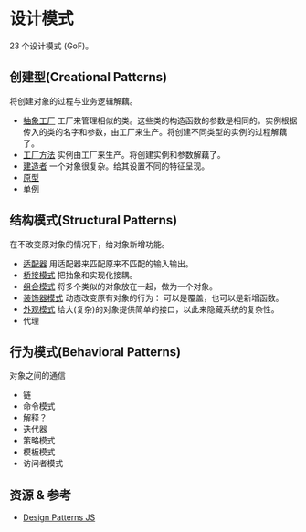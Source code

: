 # 设计模式
23 个设计模式 (GoF)。

## 创建型(Creational Patterns)
将创建对象的过程与业务逻辑解藕。

* [抽象工厂](./creational/abstract-factory/index.spec.js) 工厂来管理相似的类。这些类的构造函数的参数是相同的。实例根据传入的类的名字和参数，由工厂来生产。将创建不同类型的实例的过程解藕了。
* [工厂方法](./creational/factory-method/index.spec.js) 实例由工厂来生产。将创建实例和参数解藕了。
* [建造者](./creational/builder/index.spec.js) 一个对象很复杂。给其设置不同的特征呈现。
* [原型](./creational/prototype/index.spec.js)
* [单例](./creational/singleton/index.spec.js)

## 结构模式(Structural Patterns)
在不改变原对象的情况下，给对象新增功能。

* [适配器](structural/adapt/index.spec.js) 用适配器来匹配原来不匹配的输入输出。
* [桥接模式](structural/bridge/index.spec.js) 把抽象和实现化接耦。
* [组合模式](structural/composite/index.spec.js) 将多个类似的对象放在一起，做为一个对象。
* [装饰器模式](structural/decorate/index.spec.js) 动态改变原有对象的行为： 可以是覆盖，也可以是新增函数。
* [外观模式](structural/facade/index.spec.js) 给大(复杂)的对象提供简单的接口，以此来隐藏系统的复杂性。
* 代理

## 行为模式(Behavioral Patterns)
对象之间的通信

* 链
* 命令模式
* 解释？
* 迭代器
* 策略模式
* 模板模式
* 访问者模式


## 资源 & 参考
* [Design Patterns JS](https://github.com/fbeline/design-patterns-JS)

